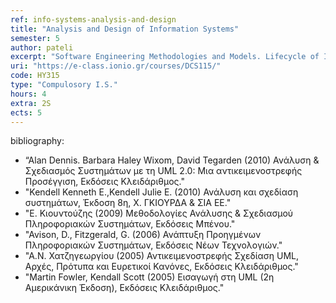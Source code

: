 ```yaml
---
ref: info-systems-analysis-and-design
title: "Analysis and Design of Information Systems"
semester: 5
author: pateli
excerpt: "Software Engineering Methodologies and Models. Lifecycle of Information Systems. User Requirements Elicitation Methods and Tools. The critical role of analyst. Three-tier Architectural Design of Information Systems. Object-Oriented Analysis and Design. Analysis and Design Models with the use of the Unified Modelling Language (Use Case Diagrams, Activity Diagrams, Class Diagrams, Sequence Diagrams)."
uri: "https://e-class.ionio.gr/courses/DCS115/"
code: ΗΥ315
type: "Compulosory I.S."
hours: 4
extra: 2S
ects: 5
---
```



bibliography: 
  - “Alan Dennis. Barbara Haley Wixom, David Tegarden (2010) Ανάλυση & Σχεδιασμός Συστημάτων με τη UML 2.0: Μια αντικειμενοστρεφής Προσέγγιση, Εκδόσεις Κλειδάριθμος."
  - "Kendell Kenneth E.,Kendell Julie E. (2010) Ανάλυση και σχεδίαση συστημάτων,  Έκδοση 8η, Χ. ΓΚΙΟΥΡΔΑ & ΣΙΑ ΕΕ."
  - "E. Κιουντούζης (2009) Μεθοδολογίες Ανάλυσης & Σχεδιασμού Πληροφοριακών Συστημάτων, Εκδόσεις Μπένου."
  - "Avison, D., Fitzgerald, G. (2006) Ανάπτυξη Προηγμένων Πληροφοριακών Συστημάτων, Εκδόσεις Νέων Τεχνολογιών."
  - "Α.Ν. Χατζηγεωργίου (2005) Αντικειμενοστρεφής Σχεδίαση UML, Αρχές, Πρότυπα και Ευρετικοί Κανόνες, Εκδόσεις Κλειδάριθμος."
  - "Martin Fowler, Kendall Scott (2005) Εισαγωγή στη UML (2η Αμερικάνικη Έκδοση), Εκδόσεις Κλειδάριθμος."
